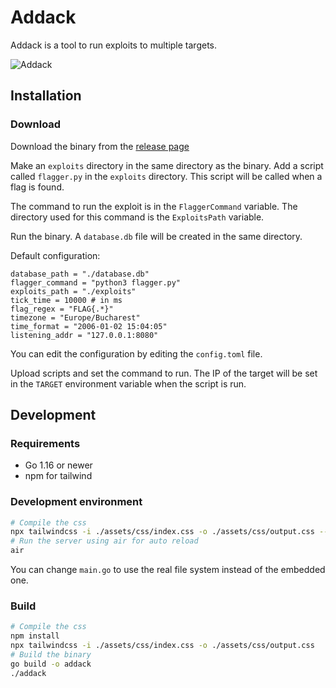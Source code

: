 # Addack

Addack is a tool to run exploits to multiple targets.

![Addack](https://github.com/Hiumee/addack/assets/42638867/14eb911c-b4b1-41c7-90c9-90b0fb545be4)

## Installation

### Download
Download the binary from the [release page](https://github.com/Hiumee/addack/releases)

Make an `exploits` directory in the same directory as the binary. Add a script called `flagger.py` in the `exploits` directory. This script will be called when a flag is found.

The command to run the exploit is in the `FlaggerCommand` variable. The directory used for this command is the `ExploitsPath` variable.

Run the binary. A `database.db` file will be created in the same directory.

Default configuration:

```
database_path = "./database.db"
flagger_command = "python3 flagger.py"
exploits_path = "./exploits"
tick_time = 10000 # in ms
flag_regex = "FLAG{.*}"
timezone = "Europe/Bucharest"
time_format = "2006-01-02 15:04:05"
listening_addr = "127.0.0.1:8080"
```

You can edit the configuration by editing the `config.toml` file.

Upload scripts and set the command to run. The IP of the target will be set in the `TARGET` environment variable when the script is run.

## Development

### Requirements

- Go 1.16 or newer
- npm for tailwind

### Development environment

```bash
# Compile the css
npx tailwindcss -i ./assets/css/index.css -o ./assets/css/output.css --watch
# Run the server using air for auto reload
air
```

You can change `main.go` to use the real file system instead of the embedded one.

### Build

```bash
# Compile the css
npm install
npx tailwindcss -i ./assets/css/index.css -o ./assets/css/output.css
# Build the binary
go build -o addack
./addack
```
